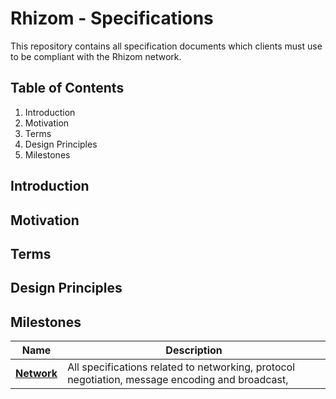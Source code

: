 # Rhizom - Specifications

This repository contains all specification documents which clients must use to be compliant with the Rhizom network.

## Table of Contents
1. Introduction
2. Motivation
3. Terms
4. Design Principles
5. Milestones

## Introduction

## Motivation

## Terms

## Design Principles

## Milestones

| Name              | Description                     |
|-------------------|---------------------------------|
| [**Network**]()       | All specifications related to networking, protocol negotiation, message encoding and broadcast,        